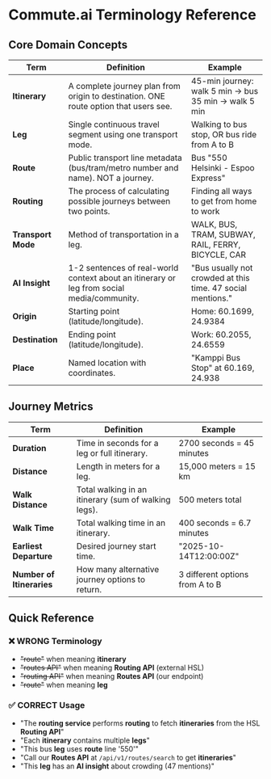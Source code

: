 # Commute.ai Terminology Reference

## Core Domain Concepts

| Term               | Definition                                                                                 | Example                                                     |
| ------------------ | ------------------------------------------------------------------------------------------ | ----------------------------------------------------------- |
| **Itinerary**      | A complete journey plan from origin to destination. ONE route option that users see.       | 45-min journey: walk 5 min → bus 35 min → walk 5 min        |
| **Leg**            | Single continuous travel segment using one transport mode.                                 | Walking to bus stop, OR bus ride from A to B                |
| **Route**          | Public transport line metadata (bus/tram/metro number and name). NOT a journey.            | Bus "550 Helsinki - Espoo Express"                          |
| **Routing**        | The process of calculating possible journeys between two points.                           | Finding all ways to get from home to work                   |
| **Transport Mode** | Method of transportation in a leg.                                                         | WALK, BUS, TRAM, SUBWAY, RAIL, FERRY, BICYCLE, CAR          |
| **AI Insight**     | 1-2 sentences of real-world context about an itinerary or leg from social media/community. | "Bus usually not crowded at this time. 47 social mentions." |
| **Origin**         | Starting point (latitude/longitude).                                                       | Home: 60.1699, 24.9384                                      |
| **Destination**    | Ending point (latitude/longitude).                                                         | Work: 60.2055, 24.6559                                      |
| **Place**          | Named location with coordinates.                                                           | "Kamppi Bus Stop" at 60.169, 24.938                         |

## Journey Metrics

| Term                      | Definition                                           | Example                         |
| ------------------------- | ---------------------------------------------------- | ------------------------------- |
| **Duration**              | Time in seconds for a leg or full itinerary.         | 2700 seconds = 45 minutes       |
| **Distance**              | Length in meters for a leg.                          | 15,000 meters = 15 km           |
| **Walk Distance**         | Total walking in an itinerary (sum of walking legs). | 500 meters total                |
| **Walk Time**             | Total walking time in an itinerary.                  | 400 seconds = 6.7 minutes       |
| **Earliest Departure**    | Desired journey start time.                          | "2025-10-14T12:00:00Z"          |
| **Number of Itineraries** | How many alternative journey options to return.      | 3 different options from A to B |

## Quick Reference

### ❌ WRONG Terminology

- ~~"route"~~ when meaning **itinerary**
- ~~"routes API"~~ when meaning **Routing API** (external HSL)
- ~~"routing API"~~ when meaning **Routes API** (our endpoint)
- ~~"route"~~ when meaning **leg**

### ✅ CORRECT Usage

- "The **routing service** performs **routing** to fetch **itineraries** from the HSL **Routing API**"
- "Each **itinerary** contains multiple **legs**"
- "This bus **leg** uses **route** line '550'"
- "Call our **Routes API** at `/api/v1/routes/search` to get **itineraries**"
- "This **leg** has an **AI insight** about crowding (47 mentions)"
